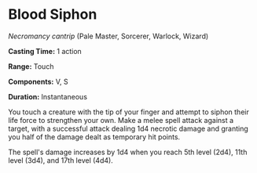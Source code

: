 # Blood Siphon
*Necromancy cantrip* (Pale Master, Sorcerer, Warlock, Wizard)

**Casting Time:** 1 action

**Range:** Touch

**Components:** V, S

**Duration:** Instantaneous

You touch a creature with the tip of your finger and attempt to siphon their life force to strengthen your own. Make a melee spell attack against a target, with a successful attack dealing 1d4 necrotic damage and granting you half of the damage dealt as temporary hit points.

The spell's damage increases by 1d4 when you reach 5th level (2d4), 11th level (3d4), and 17th level (4d4).